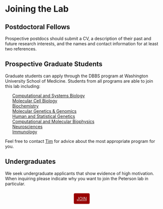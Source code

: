 # Joining the Lab



## Postdoctoral Fellows

Prospective postdocs should submit a CV, a description of their past and future research interests, and the names and contact information for at least two references.

## Prospective Graduate Students

Graduate students can apply through the DBBS program at Washington University School of Medicine. Students from all programs are able to join this lab including:

<ul style="list-style:none;">
<li><a href="http://dbbs.wustl.edu/divprograms/biochemistry/Pages/Biochemistry.aspx">Computational and Systems Biology</a></li>

<li><a href="http://dbbs.wustl.edu/divprograms/cellbio/Pages/default.aspx">Molecular Cell Biology</a></li>

<li><a href="http://dbbs.wustl.edu/divprograms/biochemistry/Pages/Biochemistry.aspx">Biochemistry</a></li>
<li><a href="http://dbbs.wustl.edu/divprograms/genetics/Pages/default.aspx">Molecular Genetics & Genomics</a></li>
<li><a href="http://dbbs.wustl.edu/divprograms/hsg/Pages/default.aspx">Human and Statistical Genetics</a></li>

<li><a href="http://dbbs.wustl.edu/divprograms/biophysics/Pages/ComputationalAndMolecularBiophysics.aspx">Computational and Molecular Biophysics</a></li>
<li><a href="http://dbbs.wustl.edu/divprograms/neuro/Pages/default.aspx">Neurosciences</a></li>
<li><a href="http://dbbs.wustl.edu/divprograms/immunology/Pages/default.aspx">Immunology</a></li>
</ul>
Feel free to contact <a href="mailto:timrpeterson@wustl.edu">Tim</a> for advice about the most appropriate program for you.

## Undergraduates

We seek undergraduate applicants that show evidence of high motivation. When inquiring please indicate why you want to join the Peterson lab in particular.


<div style="text-align:center;margin-top:2rem;"><a class="page-link" href="mailto:timrpeterson@wustl.edu?subject=Interested%20in%20Peterson%20Lab%20@%20WashU&body=Hey%20Tim,%20Please%20see%20my%20resume%20attached!%20I’m%20interested%20in%20working%20in%20your%20lab.%20Let%20me%20know%20if%20you%20need%20anything%20else%20from%20me.%20Thank%20you." style="border-radius:4px;background:#990000;padding:9px;color: #D9D9D6;">JOIN</a></div>
